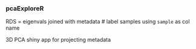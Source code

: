 ### pcaExploreR


RDS = eigenvals joined with metadata # label samples using `sample` as col name

3D PCA shiny app for projecting metadata
